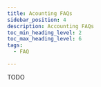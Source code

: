 ```yaml
---
title: Acounting FAQs
sidebar_position: 4
description: Accounting FAQs
toc_min_heading_level: 2
toc_max_heading_level: 6
tags:
  - FAQ

---
```


TODO